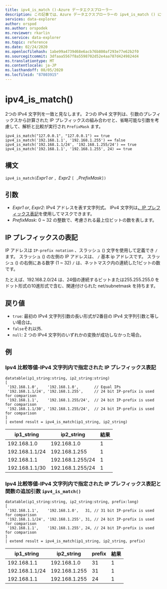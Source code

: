 ```yaml
---
title: ipv4_is_match ()-Azure データエクスプローラー
description: この記事では、Azure データエクスプローラーの ipv4_is_match () について説明します。
services: data-explorer
author: orspod
ms.author: orspodek
ms.reviewer: rkarlin
ms.service: data-explorer
ms.topic: reference
ms.date: 02/24/2020
ms.openlocfilehash: 1abe99a4739d68e6acb76b800af293e77e62b2f0
ms.sourcegitcommit: 3dfaaa5567f8a5598702d52e4aa787d4249824d4
ms.translationtype: MT
ms.contentlocale: ja-JP
ms.lasthandoff: 08/05/2020
ms.locfileid: "87803915"
---
```

# <a name="ipv4_is_match"></a>ipv4_is_match()

2つの IPv4 文字列を一致と見なします。 2つの IPv4 文字列は、引数のプレフィックスから計算された IP プレフィックスの組み合わせと、省略可能な引数を考慮して、解析と比較が実行され `PrefixMask` ます。

```kusto
ipv4_is_match("127.0.0.1", "127.0.0.1") == true
ipv4_is_match('192.168.1.1', '192.168.1.255') == false
ipv4_is_match('192.168.1.1/24', '192.168.1.255/24') == true
ipv4_is_match('192.168.1.1', '192.168.1.255', 24) == true
```

## <a name="syntax"></a>構文

`ipv4_is_match(`*Expr1 or* `, `*Expr2* `[ ,`*PrefixMask*`])`

## <a name="arguments"></a>引数

* *Expr1 or*, *Expr2*: IPv4 アドレスを表す文字列式。 IPv4 文字列は[、IP プレフィックス表記](#ip-prefix-notation)を使用してマスクできます。
* *PrefixMask*: 0 ~ 32 の整数で、考慮される最上位ビットの数を表します。

## <a name="ip-prefix-notation"></a>IP プレフィックスの表記

IP アドレスは `IP-prefix notation` 、スラッシュ () 文字を使用して定義でき `/` ます。 スラッシュ () の左側の IP アドレスは、 `/` 基本 ip アドレスです。 スラッシュ () の右側にある数字 (1 ~ 32) `/` は、ネットマスク内の連続した1ビットの数です。 

たとえば、192.168.2.0/24 は、24個の連続するビットまたは255.255.255.0 をドット形式の10進形式で含む、関連付けられた net/subnetmask を持ちます。

## <a name="returns"></a>戻り値

* `true`: 最初の IPv4 文字列引数の長い形式が2番目の IPv4 文字列引数と等しい場合は。
*  `false`それ以外.
* `null`: 2 つの IPv4 文字列のいずれかの変換が成功しなかった場合。

## <a name="examples"></a>例

### <a name="ipv4-comparison-equality---ip-prefix-notation-specified-inside-the-ipv4-strings"></a>Ipv4 比較等値-IPv4 文字列内で指定された IP プレフィックス表記

<!-- csl: https://help.kusto.windows.net/Samples -->
```kusto
datatable(ip1_string:string, ip2_string:string)
[
 '192.168.1.0',    '192.168.1.0',       // Equal IPs
 '192.168.1.1/24', '192.168.1.255',     // 24 bit IP-prefix is used for comparison
 '192.168.1.1',    '192.168.1.255/24',  // 24 bit IP-prefix is used for comparison
 '192.168.1.1/30', '192.168.1.255/24',  // 24 bit IP-prefix is used for comparison
]
| extend result = ipv4_is_match(ip1_string, ip2_string)
```

|ip1_string|ip2_string|結果|
|---|---|---|
|192.168.1.0|192.168.1.0|1|
|192.168.1.1/24|192.168.1.255|1|
|192.168.1.1|192.168.1.255/24|1|
|192.168.1.1/30|192.168.1.255/24|1|

### <a name="ipv4-comparison-equality---ip-prefix-notation-specified-inside-the-ipv4-strings-and-an-additional-argument-of-the-ipv4_is_match-function"></a>Ipv4 比較等値-IPv4 文字列内で指定された IP プレフィックス表記と関数の追加引数 `ipv4_is_match()`

<!-- csl: https://help.kusto.windows.net/Samples -->
```kusto
datatable(ip1_string:string, ip2_string:string, prefix:long)
[
 '192.168.1.1',    '192.168.1.0',   31, // 31 bit IP-prefix is used for comparison
 '192.168.1.1/24', '192.168.1.255', 31, // 24 bit IP-prefix is used for comparison
 '192.168.1.1',    '192.168.1.255', 24, // 24 bit IP-prefix is used for comparison
]
| extend result = ipv4_is_match(ip1_string, ip2_string, prefix)
```

|ip1_string|ip2_string|prefix|結果|
|---|---|---|---|
|192.168.1.1|192.168.1.0|31|1|
|192.168.1.1/24|192.168.1.255|31|1|
|192.168.1.1|192.168.1.255|24|1|
